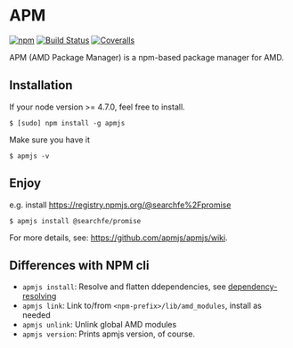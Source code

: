 # APM

[![npm](https://img.shields.io/npm/v/apmjs.svg)](https://www.npmjs.org/package/apmjs)
[![Build Status](https://travis-ci.org/apmjs/apmjs.svg?branch=master)](https://travis-ci.org/apmjs/apmjs)
[![Coveralls](https://img.shields.io/coveralls/apmjs/apmjs.svg)](https://coveralls.io/github/apmjs/apmjs?branch=master)

APM (AMD Package Manager) is a npm-based package manager for AMD. 

## Installation

If your node version >= 4.7.0, feel free to install.
```
$ [sudo] npm install -g apmjs
```

Make sure you have it
```
$ apmjs -v
```

## Enjoy
e.g. install https://registry.npmjs.org/@searchfe%2Fpromise
```
$ apmjs install @searchfe/promise
```

For more details, see: https://github.com/apmjs/apmjs/wiki.


## Differences with NPM cli

* `apmjs install`: Resolve and flatten ddependencies, see [dependency-resolving][dependency-resolving]
* `apmjs link`: Link to/from `<npm-prefix>/lib/amd_modules`, install as needed
* `apmjs unlink`: Unlink global AMD modules
* `apmjs version`: Prints apmjs version, of course.

[dependency-resolving]: https://github.com/apmjs/apmjs/wiki/Dependency-Resolving
